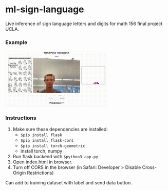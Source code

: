 # ml-sign-language
Live inference of sign language letters and digits for math 156 final project UCLA. 

### Example

![](https://github.com/evancoons22/ml-sign-language/blob/main/output2.gif)

### Instructions
1. Make sure these dependencies are installed:
   - `$pip install flask`
   - `$pip install flask-cors`
   - `$pip install torch-geometric`
   - install torch, numpy
2. Run flask backend with `$python3 app.py`
3. Open index.html in browser.
4. Turn off CORS in the browser (in Safari: Developer > Disable Cross-Origin Restrictions) 

Can add to training dataset with label and send data button. 
